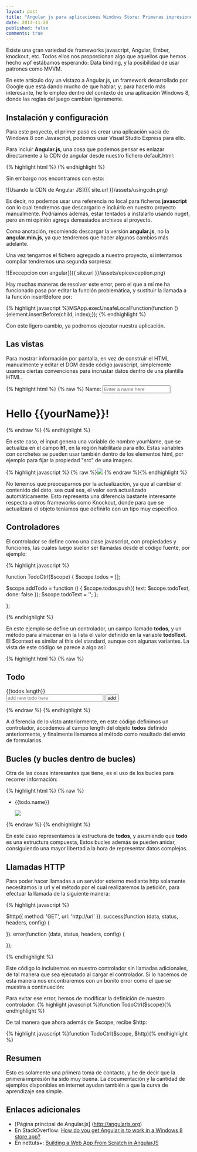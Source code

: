 ```yaml
---
layout: post
title: "Angular js para aplicaciones Windows Store: Primeras impresiones"
date: 2013-11-20
published: false
comments: true
---
```


Existe una gran variedad de frameworks javascript, Angular, Ember, knockout, etc. Todos ellos nos proporcionan algo que aquellos que hemos hecho wpf estábamos esperando: Data binding, y la posibilidad de usar patrones como MVVM.

En este artículo doy un vistazo a Angular.js, un framework desarrollado por Google que está dando mucho de que hablar, y, para hacerlo más interesante, he lo empleo dentro del contexto de una aplicación Windows 8, donde las reglas del juego cambian ligeramente.

## Instalación y configuración

Para este proyecto, el primer paso es crear una aplicación vacía de Windows 8 con Javascript, podemos usar Visual Studio Express para ello.

Para incluir **Angular.js**, una cosa que podemos pensar es enlazar directamente a la CDN de angular desde nuestro fichero default.html:

{% highlight html %}<script type="text/javascript" src="https://ajax.googleapis.com/ajax/libs/angularjs/1.2.1/angular.min.js">
</script> {% endhighlight %}

Sin embargo nos encontramos con esto:

![Usando la CDN de Angular JS]({{ site.url }}/assets/usingcdn.png)

Es decir, no podemos usar una referencia no local para ficheros **javascript** con lo cual tendremos que descargarlo e incluirlo en nuestro proyecto manualmente. Podríamos además, estar tentados a instalarlo usando nuget, pero en mi opinión agrega demasiados archivos al proyecto.

Como anotación, recomiendo descargar la versión **angular.js**, no la **angular.min.js**, ya que tendremos que hacer algunos cambios más adelante.

Una vez tengamos el fichero agregado a nuestro proyecto, si intentamos compilar tendremos una segunda sorpresa:

![Exccepcion con angular]({{ site.url }}/assets/epicexception.png)

Hay muchas maneras de resolver este error, pero el que a mí me ha funcionado pasa por editar la función problemática, y sustituir la llamada a la función insertBefore por:

{% highlight javascript %}MSApp.execUnsafeLocalFunction(function (){element.insertBefore(child, index);}); {% endhighlight %}

Con este ligero cambio, ya podremos ejecutar nuestra aplicación.

## Las vistas

Para mostrar información por pantalla, en vez de construir el HTML manualmente y editar el DOM desde código javascript, simplemente usamos ciertas convenciones para incrustar datos dentro de una plantilla HTML.

{% highlight html %}
{% raw %}
<label>Name:</label>
<input type="text" placeholder="Enter a name here" />
<h1>Hello {{yourName}}!</h1>
{% endraw %}
{% endhighlight %}

En este caso, el input genera una variable de nombre yourName, que se actualiza en el campo <strong>h1</strong>, en la región habilitada para ello. Estas variables con corchetes se pueden usar también dentro de los elementos html, por ejemplo para fijar la propiedad "src" de una imagen:.

{% highlight javascript %} {% raw %}<img src="{{item}}" /> {% endraw %}{% endhighlight %}

No tenemos que preocuparnos por la actualización, ya que al cambiar el contenido del dato, sea cual sea, el valor será actualizado automáticamente. Esto representa una diferencia bastante interesante respecto a otros frameworks como Knockout, donde para que se actualizara el objeto teníamos que definirlo con un tipo muy específico.

## Controladores

El controlador se define como una clase javascript, con propiedades y funciones, las cuales luego suelen ser llamadas desde el código fuente, por ejemplo:

{% highlight javascript %}

function TodoCtrl($scope) {
$scope.todos = [];

$scope.addTodo = function () {
$scope.todos.push({ text: $scope.todoText, done: false });
        $scope.todoText = '';
};

};

{% endhighlight %}

En este ejemplo se define un controlador, un campo llamado **todos**, y un método para almacenar en la lista el valor definido en la variable **todoText**. El $context es similar al this del standard, aunque con algunas variantes. La vista de este código se parece a algo así:

{% highlight html %}
{% raw %}
<h2>Todo</h2> {{todos.length}}
<form>
	<input type="text" placeholder="add new todo here" size="30" />
	<input class="btn-primary" type="submit" value="add" />
</form>
{% endraw %}
{% endhighlight %}

A diferencia de lo visto anteriormente, en este código definimos un controlador, accedemos al campo length del objeto **todos** definido anteriormente, y finalmente llamamos al método como resultado del envío de formularios.

## Bucles (y bucles dentro de bucles)
Otra de las cosas interesantes que tiene, es el uso de los bucles para recorrer información:

{% highlight html %}
{% raw %}
<ul>
	<li ng-repeat="todo in todos">
		<p>{{todo.name}}</p>
		<span ng-repeat="item in todo.items">
			<img src="{{item}}" /></li>
	</li>
</ul>
{% endraw %}
{% endhighlight %}

En este caso representamos la estructura de **todos**, y asumiendo que **todo** es una estructura compuesta, Estos bucles además se pueden anidar, consiguiendo una mayor libertad a la hora de representar datos complejos.

## Llamadas HTTP

Para poder hacer llamadas a un servidor externo mediante http solamente necesitamos la url y el método por el cual realizaremos la petición, para efectuar la llamada de la siguiente manera:

{% highlight javascript %}

$http({ method: 'GET', url: 'http://url' }).
 success(function (data, status, headers, config) {

 }).
 error(function (data, status, headers, config) {

 });

{% endhighlight %}

Este código lo incluiremos en nuestro controlador sin llamadas adicionales, de tal manera que sea ejecutado al cargar el controlador. Si lo hacemos de esta manera nos encontraremos con un bonito error como el que se muestra a continuación: 

Para evitar ese error, hemos de modificar la definición de nuestro controlador:
{% highlight javascript %}function TodoCtrl($scope){% endhighlight %}

De tal manera que ahora además de $scope, recibe $http:

{% highlight javascript %}function TodoCtrl($scope, $http){% endhighlight %}

## Resumen

Esto es solamente una primera toma de contacto, y he de decir que la primera impresión ha sido muy buena. La documentación y la cantidad de ejemplos disponibles en internet ayudan también a que la curva de aprendizaje sea simple.

## Enlaces adicionales

* [Página principal de Angular.js] (http://angularjs.org)
* En StackOverflow: [How do you get Angular.js to work in a Windows 8 store app?](http://stackoverflow.com/questions/12792383/how-do-you-get-angular-js-to-work-in-a-windows-8-store-app)
* En nettuts+: [Building a Web App From Scratch in AngularJS](http://net.tutsplus.com/tutorials/javascript-ajax/building-a-web-app-from-scratch-in-angularjs/?search_index=6)
